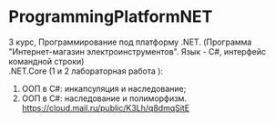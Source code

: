 # ProgrammingPlatformNET
3 курс, Программирование под платформу .NET. (Программа "Интернет-магазин электроинструментов". Язык - С#, интерфейс командной строки)  
.NET.Core (1 и 2 лабораторная работа ):  
1. ООП в C#: инкапсуляция и наследование;
2. ООП в C#: наследование и полиморфизм.  
https://cloud.mail.ru/public/K3Lh/q8dmqSitE

